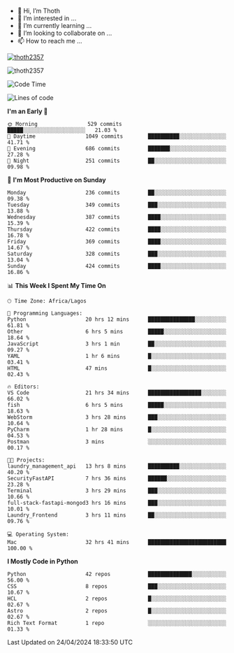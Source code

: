 <!---
thoth2357/thoth2357 is a ✨ special ✨ repository because its `README.md` (this file) appears on your GitHub profile.
You can click the Preview link to take a look at your changes.
--->

- 👋 Hi, I’m Thoth
- 👀 I’m interested in ...
- 🌱 I’m currently learning ...
- 💞️ I’m looking to collaborate on ...
- 📫 How to reach me ...


<p align="left"> <a href="https://github.com/ryo-ma/github-profile-trophy"><img src="https://github-profile-trophy.vercel.app/?username=thoth2357&theme=gruvbox&no-bg=true&no-frame=false&title=MultiLanguage,Commits,Repositories,Stars,Followers,PullRequest,Reviews,Issues" alt="thoth2357" /></a> </p>

<p align="left"> <img src="https://komarev.com/ghpvc/?username=thoth2357&label=Profile%20views&color=0e75b6&style=flat" alt="thoth2357" /> </p>

<!--START_SECTION:waka-->
![Code Time](http://img.shields.io/badge/Code%20Time-2%2C885%20hrs%2010%20mins-blue)

![Lines of code](https://img.shields.io/badge/From%20Hello%20World%20I%27ve%20Written-31.1%20million%20lines%20of%20code-blue)

**I'm an Early 🐤** 

```text
🌞 Morning                529 commits         █████░░░░░░░░░░░░░░░░░░░░   21.03 % 
🌆 Daytime                1049 commits        ██████████░░░░░░░░░░░░░░░   41.71 % 
🌃 Evening                686 commits         ███████░░░░░░░░░░░░░░░░░░   27.28 % 
🌙 Night                  251 commits         ██░░░░░░░░░░░░░░░░░░░░░░░   09.98 % 
```
📅 **I'm Most Productive on Sunday** 

```text
Monday                   236 commits         ██░░░░░░░░░░░░░░░░░░░░░░░   09.38 % 
Tuesday                  349 commits         ███░░░░░░░░░░░░░░░░░░░░░░   13.88 % 
Wednesday                387 commits         ████░░░░░░░░░░░░░░░░░░░░░   15.39 % 
Thursday                 422 commits         ████░░░░░░░░░░░░░░░░░░░░░   16.78 % 
Friday                   369 commits         ████░░░░░░░░░░░░░░░░░░░░░   14.67 % 
Saturday                 328 commits         ███░░░░░░░░░░░░░░░░░░░░░░   13.04 % 
Sunday                   424 commits         ████░░░░░░░░░░░░░░░░░░░░░   16.86 % 
```


📊 **This Week I Spent My Time On** 

```text
🕑︎ Time Zone: Africa/Lagos

💬 Programming Languages: 
Python                   20 hrs 12 mins      ███████████████░░░░░░░░░░   61.81 % 
Other                    6 hrs 5 mins        █████░░░░░░░░░░░░░░░░░░░░   18.64 % 
JavaScript               3 hrs 1 min         ██░░░░░░░░░░░░░░░░░░░░░░░   09.27 % 
YAML                     1 hr 6 mins         █░░░░░░░░░░░░░░░░░░░░░░░░   03.41 % 
HTML                     47 mins             █░░░░░░░░░░░░░░░░░░░░░░░░   02.43 % 

🔥 Editors: 
VS Code                  21 hrs 34 mins      █████████████████░░░░░░░░   66.02 % 
fish                     6 hrs 5 mins        █████░░░░░░░░░░░░░░░░░░░░   18.63 % 
WebStorm                 3 hrs 28 mins       ███░░░░░░░░░░░░░░░░░░░░░░   10.64 % 
PyCharm                  1 hr 28 mins        █░░░░░░░░░░░░░░░░░░░░░░░░   04.53 % 
Postman                  3 mins              ░░░░░░░░░░░░░░░░░░░░░░░░░   00.17 % 

🐱‍💻 Projects: 
laundry_management_api   13 hrs 8 mins       ██████████░░░░░░░░░░░░░░░   40.20 % 
SecurityFastAPI          7 hrs 36 mins       ██████░░░░░░░░░░░░░░░░░░░   23.28 % 
Terminal                 3 hrs 29 mins       ███░░░░░░░░░░░░░░░░░░░░░░   10.66 % 
full-stack-fastapi-mongod3 hrs 16 mins       ███░░░░░░░░░░░░░░░░░░░░░░   10.01 % 
Laundry_Frontend         3 hrs 11 mins       ██░░░░░░░░░░░░░░░░░░░░░░░   09.76 % 

💻 Operating System: 
Mac                      32 hrs 41 mins      █████████████████████████   100.00 % 
```

**I Mostly Code in Python** 

```text
Python                   42 repos            ██████████████░░░░░░░░░░░   56.00 % 
CSS                      8 repos             ███░░░░░░░░░░░░░░░░░░░░░░   10.67 % 
HCL                      2 repos             █░░░░░░░░░░░░░░░░░░░░░░░░   02.67 % 
Astro                    2 repos             █░░░░░░░░░░░░░░░░░░░░░░░░   02.67 % 
Rich Text Format         1 repo              ░░░░░░░░░░░░░░░░░░░░░░░░░   01.33 % 
```




 Last Updated on 24/04/2024 18:33:50 UTC
<!--END_SECTION:waka-->
<!--![](http://github-profile-summary-cards.vercel.app/api/cards/profile-details?username=thoth2357&theme=2077)

![](http://github-profile-summary-cards.vercel.app/api/cards/stats?username=thoth2357&theme=2077)![](http://github-profile-summary-cards.vercel.app/api/cards/productive-time?username=thoth2357&theme=2077&utcOffset=8) -->
